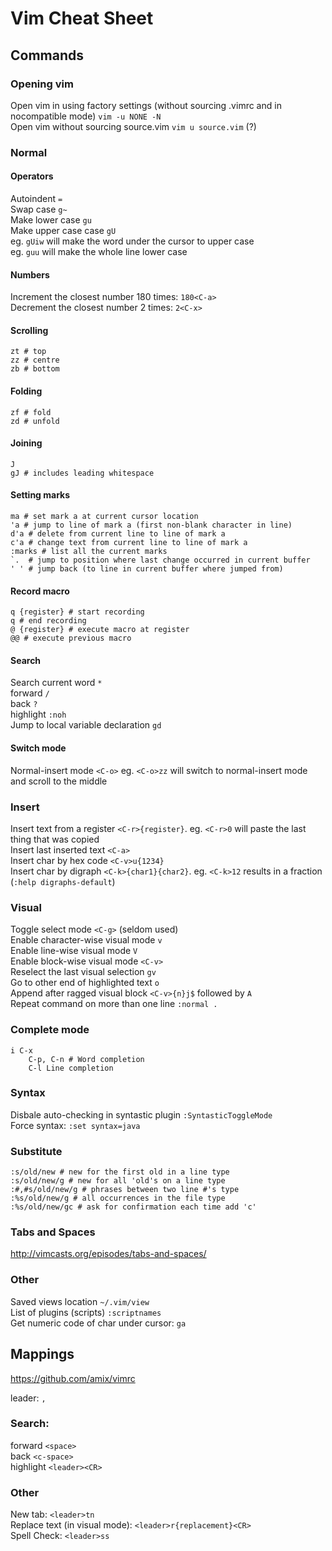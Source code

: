 # Vim Cheat Sheet
## Commands
### Opening vim
Open vim in using factory settings (without sourcing .vimrc and in nocompatible mode) `vim -u NONE -N`  
Open vim without sourcing source.vim `vim u source.vim` (?)

### Normal
#### Operators
Autoindent `=`  
Swap case `g~`  
Make lower case `gu`  
Make upper case case `gU`   
eg. `gUiw` will make the word under the cursor to upper case  
eg. `guu` will make the whole line lower case  

#### Numbers
Increment the closest number 180 times: `180<C-a>`  
Decrement the closest number 2 times: `2<C-x>`  
#### Scrolling
```
zt # top 
zz # centre
zb # bottom
```
#### Folding
```
zf # fold
zd # unfold
```
#### Joining
```
J 
gJ # includes leading whitespace
```
#### Setting marks
```
ma # set mark a at current cursor location
'a # jump to line of mark a (first non-blank character in line)
d'a # delete from current line to line of mark a
c'a # change text from current line to line of mark a
:marks # list all the current marks
`.  # jump to position where last change occurred in current buffer
' ' # jump back (to line in current buffer where jumped from)
```
#### Record macro
```
q {register} # start recording
q # end recording
@ {register} # execute macro at register
@@ # execute previous macro
```
#### Search
Search current word `*`  
forward `/`  
back `?`  
highlight `:noh`  
Jump to local variable declaration `gd`  
#### Switch mode
Normal-insert mode `<C-o>` eg. `<C-o>zz` will switch to normal-insert mode and scroll to the middle  

### Insert
Insert text from a register `<C-r>{register}`. eg. `<C-r>0` will paste the last thing that was copied    
Insert last inserted text `<C-a>`    
Insert char by hex code `<C-v>u{1234}`  
Insert char by digraph `<C-k>{char1}{char2}`. eg. `<C-k>12` results in a fraction (`:help digraphs-default`)

### Visual
Toggle select mode `<C-g>` (seldom used)  
Enable character-wise visual mode `v`  
Enable line-wise visual mode `V`  
Enable block-wise visual mode `<C-v>`  
Reselect the last visual selection `gv`  
Go to other end of highlighted text `o`  
Append after ragged visual block `<C-v>{n}j$` followed by `A`  
Repeat command on more than one line `:normal .` 

### Complete mode
```
i C-x
	C-p, C-n # Word completion
	C-l Line completion
```
### Syntax
Disbale auto-checking in syntastic plugin `:SyntasticToggleMode`  
Force syntax: `:set syntax=java`  
### Substitute
```
:s/old/new # new for the first old in a line type    
:s/old/new/g # new for all 'old's on a line type       
:#,#s/old/new/g # phrases between two line #'s type       
:%s/old/new/g # all occurrences in the file type        
:%s/old/new/gc # ask for confirmation each time add 'c'             
```
### Tabs and Spaces
http://vimcasts.org/episodes/tabs-and-spaces/  

### Other
Saved views location `~/.vim/view`  
List of plugins (scripts) `:scriptnames`  
Get numeric code of char under cursor: `ga`  

## Mappings 
https://github.com/amix/vimrc  

leader: `,`  

### Search:
forward `<space>`  
back `<c-space>`  
highlight `<leader><CR>`  

### Other
New tab: `<leader>tn`  
Replace text (in visual mode): `<leader>r{replacement}<CR>`  
Spell Check: `<leader>ss`  
